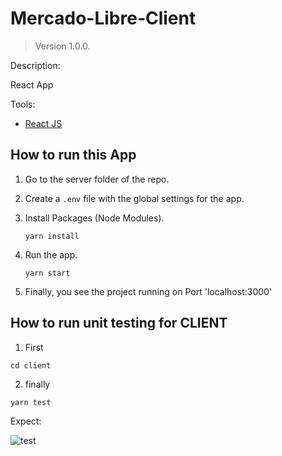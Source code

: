# Mercado-Libre-Client

> Version 1.0.0.

Description:

React App

Tools:

- [React JS](https://reactjs.org/)

## How to run this App

1. Go to the server folder of the repo.

2. Create a `.env` file with the global settings for the app.

3. Install Packages (Node Modules).

   ```
   yarn install
   ```

4. Run the app.

   ```
   yarn start
   ```

5. Finally, you see the project running on Port 'localhost:3000'

## How to run unit testing for CLIENT

1. First

```
cd client
```

2. finally

```
yarn test
```

Expect:

![test](https://wbonett-test.000webhostapp.com/test.png)
